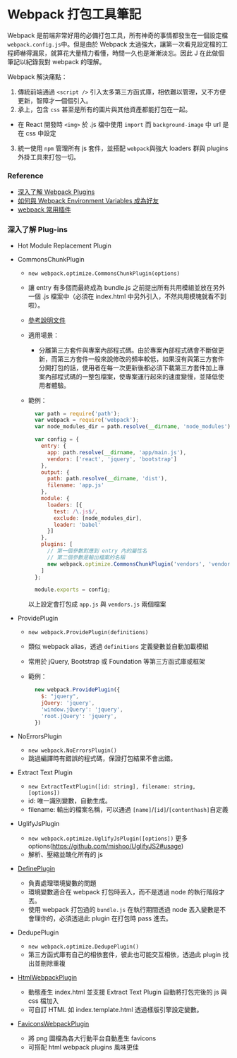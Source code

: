 # Webpack 打包工具筆記

Webpack 是前端非常好用的必備打包工具，所有神奇的事情都發生在一個設定檔 ``webpack.config.js``中。但是由於 Webpack 太過強大，讓第一次看見設定檔的工程師嚇得漏尿，就算花大量精力看懂，時間一久也是漸漸淡忘。因此 J 在此做個筆記以紀錄我對 webpack 的理解。

Webpack 解決痛點：

1. 傳統前端通過 ``<script />`` 引入太多第三方函式庫，相依難以管理，又不方便更新，智障才一個個引入。
2. 承上，包含 ``css`` 甚至是所有的圖片與其他資產都能打包在一起。
  * 在 React 開發時 ``<img>`` 於 .js 檔中使用 ``import`` 而 ``background-image`` 中 url 是在 css 中設定
3. 統一使用 ``npm`` 管理所有 js 套件，並搭配 ``webpack``與強大 loaders 群與 plugins 外掛工具來打包一切。

### Reference
* [深入了解 Webpack Plugins](https://rhadow.github.io/2015/05/30/webpack-loaders-and-plugins/)
* [如何與 Webpack Environment Variables 成為好友](http://mz026.logdown.com/posts/385999-webpack-environment-variables)
* [webpack 常用插件](http://www.jianshu.com/p/1eefaeaf6874)

### 深入了解 Plug-ins
* Hot Module Replacement Plugin
* CommonsChunkPlugin
  * ``new webpack.optimize.CommonsChunkPlugin(options)``
  * 讓 entry 有多個而最終成為 bundle.js 之前提出所有共用模組並放在另外一個 .js 檔案中（必須在 index.html 中另外引入，不然共用模塊就看不到啦）。
  * [參考說明文件](https://webpack.toobug.net/zh-cn/chapter3/common-chunks-plugin.html)
  * 適用場景：
    * 分離第三方套件與專案內部程式碼。由於專案內部程式碼會不斷做更新，而第三方套件一般來說修改的頻率較低，如果沒有與第三方套件分開打包的話，使用者在每一次更新後都必須下載第三方套件加上專案內部程式碼的一整包檔案，使專案運行起來的速度變慢，並降低使用者體驗。
  * 範例：

    ```js
      var path = require('path');
      var webpack = require('webpack');
      var node_modules_dir = path.resolve(__dirname, 'node_modules');

      var config = {
        entry: {
          app: path.resolve(__dirname, 'app/main.js'),
          vendors: ['react', 'jquery', 'bootstrap']
        },
        output: {
          path: path.resolve(__dirname, 'dist'),
          filename: 'app.js'
        },
        module: {
          loaders: [{
            test: /\.js$/,
            exclude: [node_modules_dir],
            loader: 'babel'
          }]
        },
        plugins: [
          // 第一個參數對應到 entry 內的屬性名
          // 第二個參數是輸出檔案的名稱
          new webpack.optimize.CommonsChunkPlugin('vendors', 'vendors.js')
        ]
      };

      module.exports = config;
    ```
    以上設定會打包成 ``app.js`` 與 ``vendors.js`` 兩個檔案
* ProvidePlugin
  * ``new webpack.ProvidePlugin(definitions)``
  * 類似 webpack alias，透過 ``definitions`` 定義變數並自動加載模組
  * 常用於 jQuery, Bootstrap 或 Foundation 等第三方函式庫或框架
  * 範例：

    ```js
      new webpack.ProvidePlugin({
        $: "jquery",
        jQuery: 'jquery',
        'window.jQuery': 'jquery',
        'root.jQuery': 'jquery',
      })
    ```

* NoErrorsPlugin
  * ``new webpack.NoErrorsPlugin()``
  * 跳過編譯時有錯誤的程式碼，保證打包結果不會出錯。
* Extract Text Plugin
  * ``new ExtractTextPlugin([id: string], filename: string, [options])``
  * id: 唯一識別變數，自動生成。
  * filename: 輸出的檔案名稱，可以通過 ``[name]``/``[id]``/``[contenthash]``自定義
* UglifyJsPlugin
  * ``new webpack.optimize.UglifyJsPlugin([options])`` 更多 options(https://github.com/mishoo/UglifyJS2#usage)
  * 解析、壓縮並醜化所有的 js
* [DefinePlugin](https://webpack.github.io/docs/list-of-plugins.html#defineplugin)
  * 負責處理環境變數的問題
  * 環境變數適合在 webpack 打包時丟入，而不是透過 node 的執行階段才丟。
  * 使用 webpack 打包過的 ``bundle.js`` 在執行期間透過 node 丟入變數是不會理你的，必須透過此 plugin 在打包時 pass 進去。
* DedupePlugin
  * ``new webpack.optimize.DedupePlugin()``
  * 第三方函式庫有自己的相依套件，彼此也可能交互相依，透過此 plugin 找出並刪除重複

* [HtmlWebpackPlugin](https://github.com/jantimon/html-webpack-plugin)
  * 動態產生 index.html 並支援 Extract Text Plugin 自動將打包完後的 js 與 css 檔加入
  * 可自訂 HTML 如 index.template.html 透過樣版引擎設定變數。

* [FaviconsWebpackPlugin](https://github.com/jantimon/favicons-webpack-plugin)
  * 將 png 圖檔為各大行動平台自動產生 favicons
  * 可搭配 html webpack plugins 風味更佳